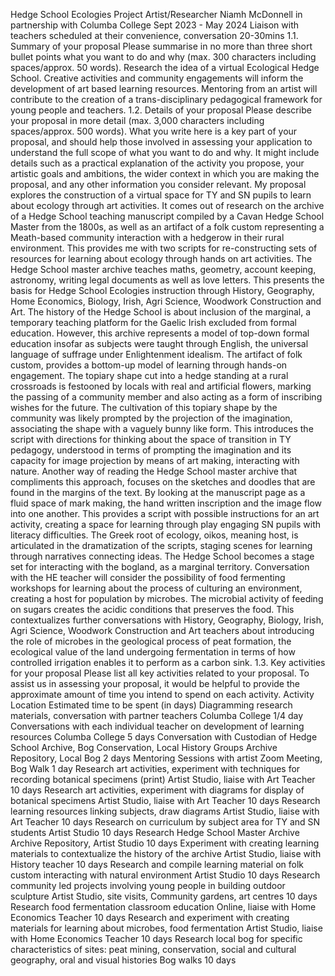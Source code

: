 
Hedge School Ecologies Project
Artist/Researcher Niamh McDonnell in partnership with Columba College
Sept 2023 - May 2024
Liaison with teachers scheduled at their convenience, conversation 20-30mins
1.1. Summary of your proposal
Please summarise in no more than three short bullet points what you want to do and
why (max. 300 characters including spaces/approx. 50 words).
Research the idea of a virtual Ecological Hedge School. Creative activities and
community engagements will inform the development of art based learning resources.
Mentoring from an artist will contribute to the creation of a trans-disciplinary
pedagogical framework for young people and teachers.
1.2. Details of your proposal
Please describe your proposal in more detail (max. 3,000 characters including
spaces/approx. 500 words).
What you write here is a key part of your proposal, and should help those involved in
assessing your application to understand the full scope of what you want to do and
why. It might include details such as a practical explanation of the activity you
propose, your artistic goals and ambitions, the wider context in which you are
making the proposal, and any other information you consider relevant.
My proposal explores the construction of a virtual space for TY and SN pupils to
learn about ecology through art activities. It comes out of research on the archive of a
Hedge School teaching manuscript compiled by a Cavan Hedge School Master from
the 1800s, as well as an artifact of a folk custom representing a Meath-based
community interaction with a hedgerow in their rural environment.
This provides me with two scripts for re-constructing sets of resources for learning
about ecology through hands on art activities. The Hedge School master archive
teaches maths, geometry, account keeping, astronomy, writing legal documents as
well as love letters. This presents the basis for Hedge School Ecologies instruction
through History, Geography, Home Economics, Biology, Irish, Agri Science,
Woodwork Construction and Art. The history of the Hedge School is about inclusion
of the marginal, a temporary teaching platform for the Gaelic Irish excluded from
formal education. However, this archive represents a model of top-down formal
education insofar as subjects were taught through English, the universal language of
suffrage under Enlightenment idealism.
The artifact of folk custom, provides a bottom-up model of learning through hands-on
engagement. The topiary shape cut into a hedge standing at a rural crossroads is
festooned by locals with real and artificial flowers, marking the passing of a
community member and also acting as a form of inscribing wishes for the future. The
cultivation of this topiary shape by the community was likely prompted by the
projection of the imagination, associating the shape with a vaguely bunny like form.
This introduces the script with directions for thinking about the space of transition in
TY pedagogy, understood in terms of prompting the imagination and its capacity for
image projection by means of art making, interacting with nature. Another way of
reading the Hedge School master archive that compliments this approach, focuses on
the sketches and doodles that are found in the margins of the text. By looking at the
manuscript page as a fluid space of mark making, the hand written inscription and the
image flow into one another. This provides a script with possible instructions for an
art activity, creating a space for learning through play engaging SN pupils with
literacy difficulties.
The Greek root of ecology, oikos, meaning host, is articulated in the dramatization of
the scripts, staging scenes for learning through narratives connecting ideas. The
Hedge School becomes a stage set for interacting with the bogland, as a marginal
territory. Conversation with the HE teacher will consider the possibility of food
fermenting workshops for learning about the process of culturing an environment,
creating a host for population by microbes. The microbial activity of feeding on
sugars creates the acidic conditions that preserves the food. This contextualizes
further conversations with History, Geography, Biology, Irish, Agri Science,
Woodwork Construction and Art teachers about introducing the role of microbes in
the geological process of peat formation, the ecological value of the land undergoing
fermentation in terms of how controlled irrigation enables it to perform as a carbon
sink.
1.3. Key activities for your proposal
Please list all key activities related to your proposal. To assist us in assessing your
proposal, it would be helpful to provide the approximate amount of time you intend
to spend on each activity.
Activity Location
Estimated
time to be
spent (in
days)
Diagramming research materials,
conversation with partner teachers
Columba College 1/4 day
Conversations with each
individual teacher on development
of learning resources
Columba College 5 days
Conversation with Custodian of
Hedge School Archive, Bog
Conservation, Local History
Groups
Archive Repository, Local
Bog
2 days
Mentoring Sessions with artist Zoom Meeting, Bog Walk 1 day
Research art activities, experiment
with techniques for recording
botanical specimens (print)
Artist Studio, liaise with Art
Teacher
10 days
Research art activities, experiment
with diagrams for display of
botanical specimens
Artist Studio, liaise with Art
Teacher
10 days
Research learning resources
linking subjects, draw diagrams
Artist Studio, liaise with Art
Teacher
10 days
Research on curriculum by
subject area for TY and SN
students
Artist Studio 10 days
Research Hedge School Master
Archive
Archive Repository, Artist
Studio
10 days
Experiment with creating
learning materials to contextualize
the history of the archive
Artist Studio, liaise with
History teacher
10 days
Research and compile learning
material on folk custom
interacting with natural
environment
Artist Studio 10 days
Research community led projects
involving young people in
building outdoor sculpture
Artist Studio, site visits,
Community gardens, art
centres
10 days
Research food fermentation
classroom education
Online, liaise with Home
Economics Teacher
10 days
Research and experiment with
creating materials for learning
about microbes, food fermentation
Artist Studio, liaise with
Home Economics Teacher
10 days
Research local bog for specific
characteristics of sites: peat
mining, conservation, social and
cultural geography, oral and
visual histories
Bog walks 10 days
